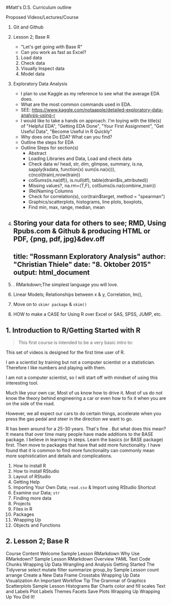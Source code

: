 #Matt's D.S. Curriculum outline

Proposed Videos/Lectures/Course

1. Git and Github
2. Lesson 2; Base R
    - "Let's get going with Base R"
    - Can you work as fast as Excel?
    1. Load data
    2. Check data
    3. Visually Inspect data
    4. Model data
4. Exploratory Data Analysis
    - I plan to use Kaggle as my reference to see what the average EDA does.
    - What are the most common commands used in EDA.
    - SEE: https://www.kaggle.com/notaapple/detailed-exploratory-data-analysis-using-r
    - I would like to take a hands on approach. I'm toying with the title(s) of "Helpful EDA", "Getting EDA Done", "Your First Assignment", "Get Useful Data", "Become Useful in R Quickly"
    - Why does one Do EDA? What can you find?
    - Outline the steps for EDA
    - Outline Steps for section(s)
        - Abstract
        - Loading Libraries and Data, Load and check data
        - Check data w/ head, str, dim, glimpse, summary, is.na, sapply(ksdata, function(x) sum(is.na(x))), c(ncol(train),nrow(train))
        - colSums(is.na(df)), is.null(df), table(dtrain$is_attributed))
        - Missing values?, na.rm=(T,F), colSums(is.na(combine_train))
        - (Re)Naming Columns
        - Check for correlation(s),  cor(train$target, method = "spearman")
        - Graphics/scatterplots, histograms, line plots, boxplots, 
        - Find min, max, range, median, mean
5. Storing your data for others to see; RMD, Using Rpubs.com & Github & producing HTML or PDF, {png, pdf, jpg}&dev.off
    ---
    title: "Rossmann Exploratory Analysis"
    author: "Christian Thiele"
    date: "8. Oktober 2015"
    output: html_document
    ---
6. . RMarkdown;The simplest language you will love.
7. Linear Models; Relationships between x & y, Correlation, lm(), 

8. Move on to `skimr package` & `skim()`
9. HOW to make a CASE for Using R over Excel or SAS, SPSS, JUMP, etc.

## 1. Introduction to R/Getting Started with R

>This first course is intended to be a very basic intro to:

This set of videos is designed for the first time user of R.

I am a scientist by training but not a computer scientist or a statistician. Therefore I like numbers and playing with them. 

I am not a computer scientist, so I will start off with mindset of using this interesting tool.

Much like your own car, Most of us know how to drive it. Most of us do not know the theory behind engineering a car or even how to fix it when you are on the side of the road.

However, we all expect our cars to do certain things, accelerate when you press the gas pedal and steer in the direction we want to go.

R has been around for a 25-30 years. That's fine . But what does this mean? It means that over time many people have made additions to the BASE package. I believe in learning in steps. Learn the basics (or BASE package) first. Then move to packages that have that add more functionality. I have found that it is common to find more functionality can commonly mean more sophistication and details and complications.

1. How to install R
2. How to install RStudio
3. Layout of RStudio
4. Getting Help
5. Importing Your Own Data; `read.csv` & Import using RStudio Shortcut
7. Examine our Data; `str`
8. Finding more data
9. Projects
10. Files in R
11. Packages
12. Wrapping Up
13. Objects and Functions








## 2. Lesson 2; Base R


Course Content
Welcome Sample Lesson
RMarkdown
Why Use RMarkdown? Sample Lesson
RMarkdown Overview
YAML
Text
Code Chunks
Wrapping Up
Data Wrangling and Analysis
Getting Started
The Tidyverse
select
mutate
filter
summarize
group_by Sample Lesson
count
arrange
Create a New Data Frame
Crosstabs
Wrapping Up
Data Visualization
An Important Workflow Tip
The Grammar of Graphics
Scatterplots Sample Lesson
Histograms
Bar Charts
color and fill
scales
Text and Labels
Plot Labels
Themes
Facets
Save Plots
Wrapping Up
Wrapping Up
You Did It!









